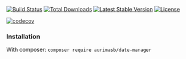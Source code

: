 [![Build Status](https://travis-ci.org/3auris/date-manager.svg?branch=master)](https://travis-ci.org/3auris/date-manager) [![Total Downloads](https://poser.pugx.org/aurimasb/date-manager/downloads)](https://packagist.org/packages/aurimasb/date-manager) [![Latest Stable Version](https://poser.pugx.org/aurimasb/date-manager/v/stable)](https://packagist.org/packages/aurimasb/date-manager)  [![License](https://poser.pugx.org/aurimasb/date-manager/license)](https://packagist.org/packages/aurimasb/date-manager)


[![codecov](https://codecov.io/gh/3auris/date-manager/branch/master/graph/badge.svg)](https://codecov.io/gh/3auris/date-manager)



### Installation
With composer:
`composer require aurimasb/date-manager`
